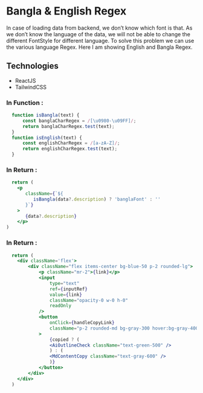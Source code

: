 # Bangla & English Regex
In case of loading data from backend, we don’t know which font is that. As we don’t know the language of the data, we will not be able to change the different FontStyle for different language. To solve this problem we can use the various language Regex. Here I am showing English and Bangla Regex.

## Technologies
- ReactJS
- TailwindCSS

### In Function :
```jsx
  function isBangla(text) {
      const banglaCharRegex = /[\u0980-\u09FF]/;
      return banglaCharRegex.test(text);
  }
  function isEnglish(text) {
      const englishCharRegex = /[a-zA-Z]/;
      return englishCharRegex.test(text);
  }
```

### In Return :
```jsx
  return (
    <p
       className={`${
          isBangla(data?.description) ? 'banglaFont' : ''
       }`}
    >
       {data?.description}
    </p>
)
```

### In Return :
```jsx
  return (
    <div className='flex'>
        <div className="flex items-center bg-blue-50 p-2 rounded-lg">
            <p className="mr-2">{link}</p>
            <input
                type="text"
                ref={inputRef}
                value={link}
                className="opacity-0 w-0 h-0"
                readOnly
            />
            <button
                onClick={handleCopyLink}
                className="p-2 rounded-md bg-gray-300 hover:bg-gray-400"
            >
                {copied ? (
                <AiOutlineCheck className="text-green-500" />
                ) : (
                <MdContentCopy className="text-gray-600" />
                )}
            </button>
        </div>
    </div>
  )
```
